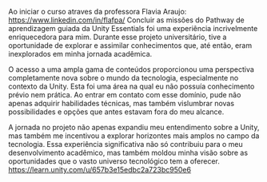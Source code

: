 Ao iniciar o curso atraves da professora Flavia Araujo: https://www.linkedin.com/in/flafpa/ Concluir as missões do Pathway de aprendizagem guiada da Unity Essentials foi uma experiência incrivelmente enriquecedora para mim. Durante esse projeto universitário, tive a oportunidade de explorar e assimilar conhecimentos que, até então, eram inexplorados em minha jornada acadêmica.

O acesso a uma ampla gama de conteúdos proporcionou uma perspectiva completamente nova sobre o mundo da tecnologia, especialmente no contexto da Unity. Esta foi uma área na qual eu não possuía conhecimento prévio nem prática. Ao entrar em contato com esse domínio, pude não apenas adquirir habilidades técnicas, mas também vislumbrar novas possibilidades e opções que antes estavam fora do meu alcance.

A jornada no projeto não apenas expandiu meu entendimento sobre a Unity, mas também me incentivou a explorar horizontes mais amplos no campo da tecnologia. Essa experiência significativa não só contribuiu para o meu desenvolvimento acadêmico, mas também moldou minha visão sobre as oportunidades que o vasto universo tecnológico tem a oferecer.  https://learn.unity.com/u/657b3e15edbc2a723bc950e6
